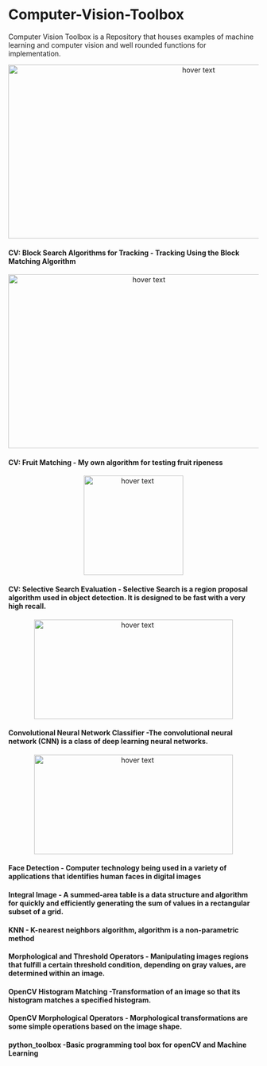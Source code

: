 # Computer-Vision-Toolbox
Computer Vision Toolbox  is a Repository that houses examples of machine learning and computer vision and well rounded functions for implementation. 

<p align="center">
  <img src="https://perfectial.com/wp-content/uploads/2018/10/What-is-the-Current-State-of-Computer-Vision.jpg" width="750" height="350" title="hover text">
</p>

#### CV: Block Search Algorithms for Tracking - Tracking Using the Block Matching Algorithm

<p align="center">
  <img src="https://miro.medium.com/max/3200/1*Js-o5Lsxh7v0DmTmsLavTg.gif" width="550" height="350" title="hover text">
</p>

#### CV: Fruit Matching - My own algorithm for testing fruit ripeness

<p align="center">
  <img src="https://s3-us-west-1.amazonaws.com/ext-emulator/images/55180-fruit-link-master-super-fruit-matching-surprise.jpg" width="200" height="200" title="hover text">
</p>

#### CV: Selective Search Evaluation - Selective Search is a region proposal algorithm used in object detection. It is designed to be fast with a very high recall. 
<p align="center">
  <img src="https://res.cloudinary.com/dyd911kmh/image/upload/f_auto,q_auto:best/v1522766478/0_IBVhSzf4aNdjHmp6_slea5p.jpg" width="400" height="200" title="hover text">
</p>

#### Convolutional Neural Network Classifier -The convolutional neural network (CNN) is a class of deep learning neural networks.

<p align="center">
  <img src="https://slazebni.cs.illinois.edu/fall20/assignment2/nn.gif" width="400" height="200" title="hover text">
</p>

#### Face Detection - Computer technology being used in a variety of applications that identifies human faces in digital images

#### Integral Image - A summed-area table is a data structure and algorithm for quickly and efficiently generating the sum of values in a rectangular subset of a grid.

#### KNN - K-nearest neighbors algorithm, algorithm is a non-parametric method 

#### Morphological and Threshold Operators - Manipulating images regions that fulfill a certain threshold condition, depending on gray values, are determined within an image.

#### OpenCV Histogram Matching -Transformation of an image so that its histogram matches a specified histogram.

#### OpenCV Morphological Operators - Morphological transformations are some simple operations based on the image shape.

#### python_toolbox  -Basic programming tool box for openCV and Machine Learning
